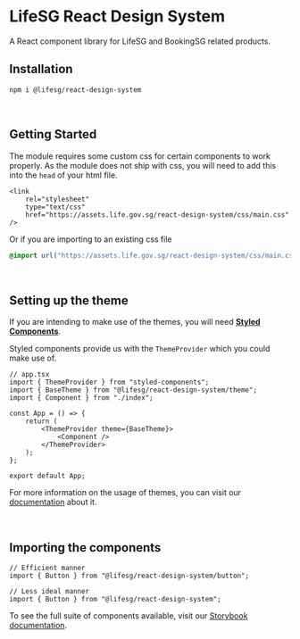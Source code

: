 # LifeSG React Design System

A React component library for LifeSG and BookingSG related products.

## Installation

```
npm i @lifesg/react-design-system
```

<br />

## Getting Started

The module requires some custom css for certain components to work properly. As the module does not ship with css, you will need to add this into the `head` of your html file.

```tsx
<link
    rel="stylesheet"
    type="text/css"
    href="https://assets.life.gov.sg/react-design-system/css/main.css"
/>
```

Or if you are importing to an existing css file

```css
@import url("https://assets.life.gov.sg/react-design-system/css/main.css");
```

<br />

## Setting up the theme

If you are intending to make use of the themes, you will need [**Styled Components**](https://styled-components.com/docs).

Styled components provide us with the `ThemeProvider` which you could make use of.

```tsx
// app.tsx
import { ThemeProvider } from "styled-components";
import { BaseTheme } from "@lifesg/react-design-system/theme";
import { Component } from "./index";

const App = () => {
    return (
        <ThemeProvider theme={BaseTheme}>
            <Component />
        </ThemeProvider>
    );
};

export default App;
```

For more information on the usage of themes, you can visit our [documentation](https://designsystem.life.gov.sg/react/index.html?path=/docs/getting-started-themes--page) about it.

<br />

## Importing the components

```tsx
// Efficient manner
import { Button } from "@lifesg/react-design-system/button";

// Less ideal manner
import { Button } from "@lifesg/react-design-system";
```

To see the full suite of components available, visit our [Storybook documentation](https://designsystem.life.gov.sg/react/index.html?path=/story/getting-started-installation--page).
